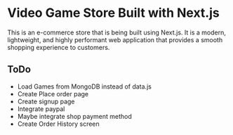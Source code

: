 # Video Game Store Built with Next.js

This is an e-commerce store that is being built using Next.js. It is a modern, lightweight, and highly performant web application that provides a smooth shopping experience to customers.

## ToDo

- Load Games from MongoDB instead of data.js
- Create Place order page
- Create signup page
- Integrate paypal
- Maybe integrate shop payment method
- Create Order History screen
